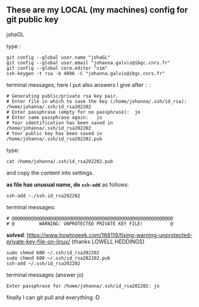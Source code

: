## These are my LOCAL (my machines) config for git public key

 johaGL

type :
```
git config --global user.name "johaGL"
git config --global user.email "johanna.galvis@ibgc.cnrs.fr"
git config --global core.editor "vim"
ssh-keygen -t rsa -b 4096 -C "johanna.galvis@ibgc.cnrs.fr"
```
 terminal messages, here I put also answers I give after `:` :
 ```
# Generating public/private rsa key pair.
# Enter file in which to save the key (/home/johanna/.ssh/id_rsa): /home/johanna/.ssh/id_rsa202202
# Enter passphrase (empty for no passphrase):  jo
# Enter same passphrase again:   jo
# Your identification has been saved in /home/johanna/.ssh/id_rsa202202
# Your public key has been saved in /home/johanna/.ssh/id_rsa202202.pub
```
type:
```
cat /home/johanna/.ssh/id_rsa202202.pub 
```
and copy the content into settings. 

 **as file has unusual name, do `ssh-add`** as follows:
 
```ssh-add ~./ssh.id_rsa202202``` 

terminal messages:
```
# @@@@@@@@@@@@@@@@@@@@@@@@@@@@@@@@@@@@@@@@@@@@@@@@@@@@@@@@@@@
# @         WARNING: UNPROTECTED PRIVATE KEY FILE!          @
```

 **solved**: https://www.howtogeek.com/168119/fixing-warning-unprotected-private-key-file-on-linux/ 
 (thanks LOWELL HEDDINGS)
```
sudo chmod 600 ~/.ssh/id_rsa202202
sudo chmod 600 ~/.ssh/id_rsa202202.pub
ssh-add ~/.ssh/id_rsa202202
```
terminal messages (answer jo)
```
Enter passphrase for /home/johanna/.ssh/id_rsa202202: jo
```
finally I can git pull and everything :D
